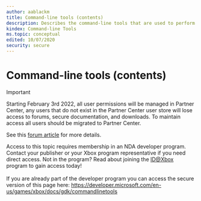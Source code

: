 ```yaml
---
author: aablackm
title: Command-line tools (contents)
description: Describes the command-line tools that are used to perform development tasks, such as managing remote consoles from the development PC and retrieving the version of the Gaming eXtensions Development Kit (GXDK) that's installed on the development PC.
kindex: Command-line Tools
ms.topic: conceptual
edited: 10/07/2020
security: secure
---
```


# Command-line tools (contents)
> [!IMPORTANT]
> Starting February 3rd 2022, all user permissions will be managed in Partner Center, any users that do not exist in the Partner Center user store will lose access to forums, secure documentation, and downloads. To maintain access all users should be migrated to Partner Center. <p></p>See this <a href="https://forums.xboxlive.com/articles/132187/breaking-change-user-access-for-forums-secure-docu.html">forum article</a> for more details.  

 Access to this topic requires membership in an NDA developer program. Contact your publisher or your Xbox program representative if you need direct access. Not in the program? Read about joining the <a href="https://www.xbox.com/Developers/id">ID@Xbox</a> program to gain access today!  <br/><br/>If you are already part of the developer program you can access the secure version of this page here: <a target="_blank" href="https://developer.microsoft.com/en-us/games/xbox/docs/gdk/commandlinetools">https://developer.microsoft.com/en-us/games/xbox/docs/gdk/commandlinetools</a>